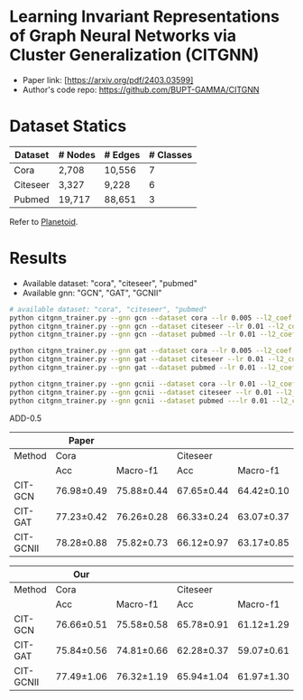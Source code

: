 # Learning Invariant Representations of Graph Neural Networks via Cluster Generalization (CITGNN)

- Paper link: [https://arxiv.org/pdf/2403.03599]
- Author's code repo: https://github.com/BUPT-GAMMA/CITGNN

# Dataset Statics

| Dataset  | # Nodes | # Edges | # Classes |
| -------- | ------- | ------- | --------- |
| Cora     | 2,708   | 10,556  | 7         |
| Citeseer | 3,327   | 9,228   | 6         |
| Pubmed   | 19,717  | 88,651  | 3         |

Refer to [Planetoid](https://gammagl.readthedocs.io/en/latest/api/gammagl.datasets.html#gammagl.datasets.Planetoid).

# Results

- Available dataset: "cora", "citeseer", "pubmed"
- Available gnn: "GCN", "GAT", "GCNII"

```bash
# available dataset: "cora", "citeseer", "pubmed"
python citgnn_trainer.py --gnn gcn --dataset cora --lr 0.005 --l2_coef 0.01 --droprate 0.8 
python citgnn_trainer.py --gnn gcn --dataset citeseer --lr 0.01 --l2_coef 0.01 --droprate 0.7 
python citgnn_trainer.py --gnn gcn --dataset pubmed --lr 0.01 --l2_coef 0.002 --droprate 0.5

python citgnn_trainer.py --gnn gat --dataset cora --lr 0.005 --l2_coef 0.005 --droprate 0.7
python citgnn_trainer.py --gnn gat --dataset citeseer --lr 0.01 --l2_coef 0.01 --droprate 0.6
python citgnn_trainer.py --gnn gat --dataset pubmed --lr 0.01 --l2_coef 0.001 --droprate 0.2

python citgnn_trainer.py --gnn gcnii --dataset cora --lr 0.01 --l2_coef 0.001 --droprate 0.3
python citgnn_trainer.py --gnn gcnii --dataset citeseer --lr 0.01 --l2_coef 0.001 --droprate 0.4
python citgnn_trainer.py --gnn gcnii --dataset pubmed ---lr 0.01 --l2_coef 0.001 --droprate 0.6
```

ADD-0.5

|            | Paper      |            |            |            |            |            |
| ---        | ---        | ---        | ---        | ---        | ---        | ---        |
| Method     | Cora       |            | Citeseer   |            | Pubmed     |            |
|            | Acc        | Macro-f1   | Acc        | Macro-f1   | Acc        | Macro-f1   |
| CIT-GCN    | 76.98±0.49 | 75.88±0.44 | 67.65±0.44 | 64.42±0.10 | 73.76±0.40 | 72.94±0.30 |
| CIT-GAT    | 77.23±0.42 | 76.26±0.28 | 66.33±0.24 | 63.07±0.37 | 72.50±0.74 | 71.57±0.82 |
| CIT-GCNII  | 78.28±0.88 | 75.82±0.73 | 66.12±0.97 | 63.17±0.85 | 75.95±0.63 | 75.47±0.76 |

|            | Our        |            |            |            |            |            |
| ---        | ---        | ---        | ---        | ---        | ---        | ---        |
| Method     | Cora       |            | Citeseer   |            | Pubmed     |            |
|            | Acc        | Macro-f1   | Acc        | Macro-f1   | Acc        | Macro-f1   |
| CIT-GCN    | 76.66±0.51 | 75.58±0.58 | 65.78±0.91 | 61.12±1.29 | 72.42±0.25 | 71.65±0.44 |
| CIT-GAT    | 75.84±0.56 | 74.81±0.66 | 62.28±0.37 | 59.07±0.61 | 74.77±0.78 | 72.91±1.15 |
| CIT-GCNII  | 77.49±1.06 | 76.32±1.19 | 65.94±1.04 | 61.97±1.30 | 76.27±0.49 | 74.56±0.77 |

